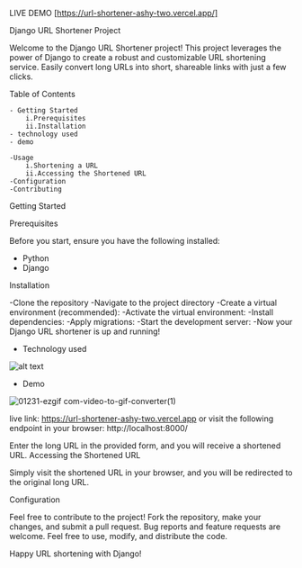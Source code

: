 LIVE DEMO [https://url-shortener-ashy-two.vercel.app/]

Django URL Shortener Project

Welcome to the Django URL Shortener project! This project leverages the power of Django to create a robust and customizable URL shortening service. 
Easily convert long URLs into short, shareable links with just a few clicks.

Table of Contents

    - Getting Started
        i.Prerequisites
        ii.Installation
    - technology used 
    - demo
    
    -Usage
        i.Shortening a URL
        ii.Accessing the Shortened URL
    -Configuration
    -Contributing
    

Getting Started

Prerequisites

Before you start, ensure you have the following installed:

-    Python
-    Django

Installation

-Clone the repository
-Navigate to the project directory
-Create a virtual environment (recommended):
-Activate the virtual environment:
-Install dependencies:
-Apply migrations:
-Start the development server:
-Now your Django URL shortener is up and running!

- Technology used
  
![alt text](https://fiverr-res.cloudinary.com/images/q_auto,f_auto/gigs/163789614/original/6d8dc8508cebeb830e44bc50d5cffdb7bfcbe736/do-projects-in-python-django-html-css.jpeg)

- Demo

![01231-ezgif com-video-to-gif-converter(1)](https://github.com/Rejoan2020/Url-shortener/assets/63773925/f12d068d-27a0-4342-9343-eee66555c1f6)


live link: https://url-shortener-ashy-two.vercel.app
or
visit the following endpoint in your browser:
http://localhost:8000/

Enter the long URL in the provided form, and you will receive a shortened URL.
Accessing the Shortened URL

Simply visit the shortened URL in your browser, and you will be redirected to the original long URL.


Configuration

Feel free to contribute to the project! Fork the repository, make your changes, and submit a pull request.
Bug reports and feature requests are welcome.
Feel free to use, modify, and distribute the code.

Happy URL shortening with Django!
